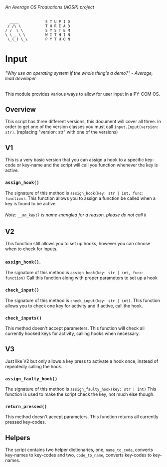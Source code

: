 ###### *An Average OS Productions (AOSP) project*
```
  ____            S T U P I D 
 / /\ \           T H R E A D 
/ /  \ \          S Y S T E M 
\ \ _ \ \         W I T H I N 
 \_(_) \_\        P Y T H O N
```
# Input
###### "Why use an operating system if the whole thing's a demo?" - Average, lead developer
This module provides various ways to allow for user input in a PY-COM OS.

## Overview
This script has three different versions, this document will cover all three.
In order to get one of the version classes you must call `input.Input(version: str)`. (replacing "version: str" with one of the versions)
## V1
This is a very basic version that you can assign a hook to a specific key-code or key-name and the script will call you function whenever the key is active.
### `assign_hook()`
The signature of this method is `assign_hook(key: str | int, func: function)`.
This function allows you to assign a function be called when a key is found to be active.  
###### Note: *`__on_key()` is name-mangled for a reason, please do not call it*
## V2
This function still allows you to set up hooks, however you can choose when to check for inputs.
### `assign_hook()`.
The signature of this method is `assign_hook(key: str | int, func: function)`
Call this function along with proper parameters to set up a hook
### `check_input()`
The signature of this method is `check_input(key: str | int)`.
This function allows you to check one key for activity and if active, call the hook.
### `check_inputs()`
This method doesn't accept parameters.
This function will check all currently hooked keys for activity, calling hooks when necessary.
## V3
Just like V2 but only allows a key press to activate a hook once, instead of repeatedly calling the hook.
### `assign_faulty_hook()`
The signature of this method is `assign_faulty_hook(key: str | int)`
This function is used to make the script check the key, not much else though.
### `return_pressed()`
This method doesn't accept parameters.
This function returns all currently pressed key-codes.
## Helpers
The script contains two helper dictionaries, one, `name_to_code`, converts key-names to key-codes and two, `code_to_name`, converts key-codes to key-names.